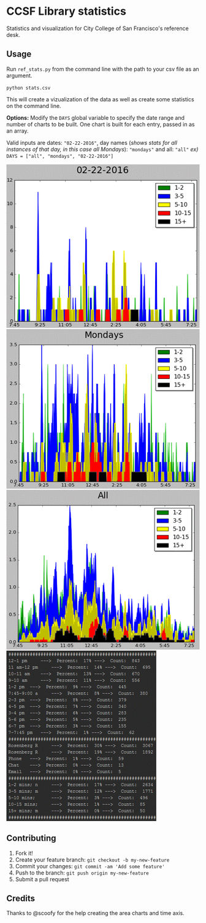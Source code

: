# CCSF Library statistics

Statistics and visualization for City College of San Francisco's reference desk.

## Usage
Run `ref_stats.py` from the command line with the path to your csv file as an argument.

`python stats.csv`

  This will create a vizualization of the data as well as create some statistics on the command line.

__Options:__
Modify the `DAYS` global variable to specify the date range and number of charts to be built.
One chart is built for each entry, passed in as an array.

Valid inputs are dates: `"02-22-2016"`, day names (_shows stats for all instances of that day, in this case all Mondays_): `"mondays"` and all: `"all"`
_ex)_ `DAYS = ["all", "mondays", "02-22-2016"]`


![alt text](chart1.gif "Single day chart")
![alt text](chart2.gif "All Mondays")
![alt text](chart3.gif "All data chart")
![alt text](stats1.gif "Stats output")

## Contributing
1. Fork it!
2. Create your feature branch: `git checkout -b my-new-feature`
3. Commit your changes: `git commit -am 'Add some feature'`
4. Push to the branch: `git push origin my-new-feature`
5. Submit a pull request

## Credits
Thanks to @scoofy for the help creating the area charts and time axis.
